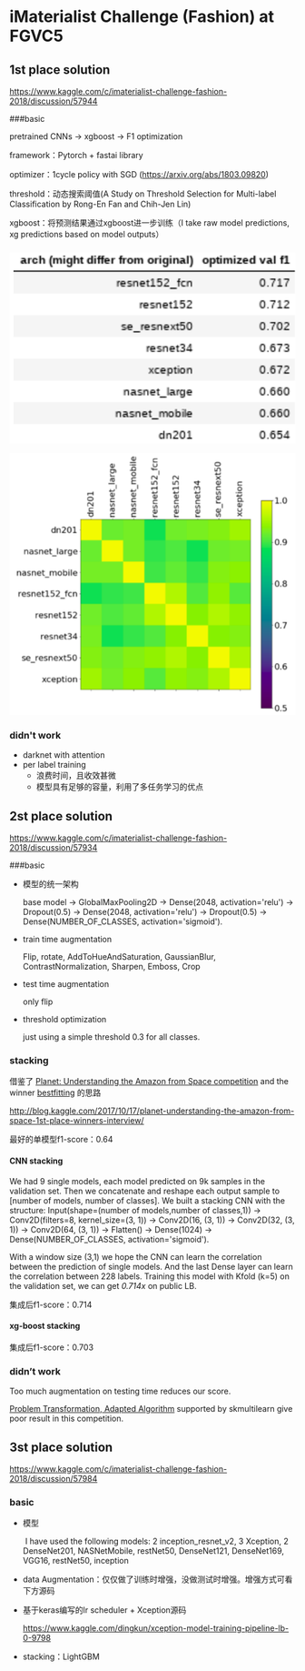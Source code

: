 # iMaterialist Challenge (Fashion) at FGVC5

## 1st place solution

https://www.kaggle.com/c/imaterialist-challenge-fashion-2018/discussion/57944



###basic

pretrained CNNs -> xgboost -> F1 optimization



framework：Pytorch + fastai library

optimizer：1cycle policy with SGD (https://arxiv.org/abs/1803.09820)

threshold：动态搜索阈值(A Study on Threshold Selection for Multi-label Classification by Rong-En Fan and Chih-Jen Lin)

xgboost：将预测结果通过xgboost进一步训练（I take raw model predictions, xg predictions based on model outputs）

### 

![1](.\pictures\1.PNG)

![2](.\pictures\2.PNG)

### didn't work

+ darknet with attention
+ per label training
  + 浪费时间，且收效甚微
  + 模型具有足够的容量，利用了多任务学习的优点




## 2st place solution

https://www.kaggle.com/c/imaterialist-challenge-fashion-2018/discussion/57934



###basic

+ 模型的统一架构

  base model -> GlobalMaxPooling2D -> Dense(2048, activation='relu') -> Dropout(0.5) -> Dense(2048, activation='relu') -> Dropout(0.5) -> Dense(NUMBER_OF_CLASSES, activation='sigmoid').

+ train time augmentation

  Flip, rotate, AddToHueAndSaturation, GaussianBlur, ContrastNormalization, Sharpen, Emboss, Crop 

+ test time augmentation

  only flip

+ threshold optimization

  just using a simple threshold 0.3 for all classes.

### stacking

借鉴了 [Planet: Understanding the Amazon from Space competition](https://www.kaggle.com/c/planet-understanding-the-amazon-from-space) and the winner [bestfitting](https://www.kaggle.com/bestfitting) 的思路

http://blog.kaggle.com/2017/10/17/planet-understanding-the-amazon-from-space-1st-place-winners-interview/

最好的单模型f1-score：0.64

#### CNN stacking

We had 9 single models, each model predicted on 9k samples in the validation set. Then we concatenate and reshape each output sample to [number of models, number of classes]. We built a stacking CNN with the structure: Input(shape=(number of models,number of classes,1)) -> Conv2D(filters=8, kernel_size=(3, 1)) -> Conv2D(16, (3, 1)) -> Conv2D(32, (3, 1)) -> Conv2D(64, (3, 1)) -> Flatten() -> Dense(1024) -> Dense(NUMBER_OF_CLASSES, activation='sigmoid').

With a window size (3,1) we hope the CNN can learn the correlation between the prediction of single models. And the last Dense layer can learn the correlation between 228 labels. Training this model with Kfold (k=5) on the validation set, we can get *0.714x* on public LB.

集成后f1-score：0.714

#### xg-boost stacking

集成后f1-score：0.703

### didn’t work

Too much augmentation on testing time reduces our score.

[Problem Transformation, Adapted Algorithm](https://www.analyticsvidhya.com/blog/2017/08/introduction-to-multi-label-classification/) supported by skmultilearn give poor result in this competition.



## 3st place solution

https://www.kaggle.com/c/imaterialist-challenge-fashion-2018/discussion/57984

### basic

+ 模型

   I have used the following models: 2 inception_resnet_v2, 3 Xception, 2 DenseNet201, NASNetMobile, restNet50, DenseNet121, DenseNet169, VGG16, restNet50, inception 

+ data Augmentation：仅仅做了训练时增强，没做测试时增强。增强方式可看下方源码

+ 基于keras编写的lr scheduler + Xception源码

  https://www.kaggle.com/dingkun/xception-model-training-pipeline-lb-0-9798

+ stacking：LightGBM 